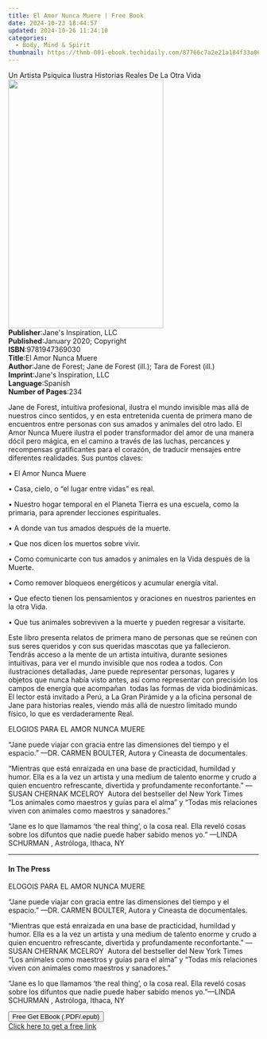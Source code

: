 ```yaml
---
title: El Amor Nunca Muere | Free Book
date: 2024-10-23 18:44:57
updated: 2024-10-26 11:24:10
categories:
  - Body, Mind & Spirit
thumbnail: https://thmb-001-ebook.techidaily.com/87766c7a2e21a184f33a066ecad8055823520ea502097701d43db7f8381891b8.jpg
---
```

<main id="book-container">
  <div class="flex flex-col">
    <div class="book-brief flex-1 py-6 px-4 sm:p-6 md:py-10 md:px-8">
      <!-- brief-->
      <div class="book-brief-main">
        Un Artista Psíquica Ilustra Historias Reales De La Otra Vida
      </div>
    </div>
    <div
      class="book-meta-info flex-1 grid gap-4 col-start-1 col-end-3 row-start-1 sm:mb-6 sm:grid-cols-4 lg:gap-6 lg:col-start-2 lg:row-end-6 lg:row-span-6 lg:mb-0"
    >
      <div
        class="book-meta-info-left place-content-center mt-4 p-4 text-sm leading-6 col-start-2 col-span-2 dark:text-slate-400"
      >
        <img
          class="w-full h-500 object-cover rounded-lg sm:h-255 sm:col-span-2 lg:col-span-full"
          src="https://img-001-ebook.techidaily.com/a948f6227b5861c7834bbe70af1242cd152241575c3a8ebd9e527fa7e1510347.jpg"
          alt=""
          width="312"
          height="500"
        />
      </div>
      <div
        class="book-meta-info-right mt-2 col-start-1 row-start-2 col-span-3 self-center"
      >
        <!-- meta data  -->
        <div class="flex flex-col px-4 md:px-8">
          <div class="flex-1">
            <strong>Publisher</strong>:<span class="px-2"
              >Jane&#39;s Inspiration, LLC</span
            >
          </div>
          <div class="flex-1">
            <strong>Published</strong>:<span class="px-2"
              >January 2020; Copyright</span
            >
          </div>
          <div class="flex-1">
            <strong>ISBN</strong>:<span class="px-2">9781947369030</span>
          </div>
          <div class="flex-1">
            <strong>Title</strong>:<span class="px-2">El Amor Nunca Muere</span>
          </div>
          <div class="flex-1">
            <strong>Author</strong>:<span class="px-2"
              >Jane de Forest; Jane de Forest (ill.); Tara de Forest
              (ill.)</span
            >
          </div>
          <div class="flex-1">
            <strong>Imprint</strong>:<span class="px-2"
              >Jane&#39;s Inspiration, LLC</span
            >
          </div>
          <div class="flex-1">
            <strong>Language</strong>:<span class="px-2">Spanish</span>
          </div>
          <div class="flex-1">
            <strong>Number of Pages</strong>:<span class="px-2">234</span>
          </div>
        </div>
      </div>
    </div>
    <div class="book-description flex-1 py-6 px-4 sm:p-6 md:py-10 md:px-8">
      <div class="book-description-main">
        <div accordion-content="" id="description">
          <p>
            Jane de Forest, intuitiva profesional, ilustra el mundo invisible
            mas allá de nuestros cinco sentidos, y en esta entretenida cuenta de
            primera mano de encuentros entre personas con sus amados y animales
            del otro lado. El Amor Nunca Muere ilustra el poder transformador
            del amor de una manera dócil pero mágica, en el camino a través de
            las luchas, percances y recompensas gratificantes para el corazón,
            de traducir mensajes entre diferentes realidades. Sus puntos claves:
          </p>
          <p>• El Amor Nunca Muere</p>
          <p>• Casa, cielo, o “el lugar entre vidas” es real.</p>
          <p>
            • Nuestro hogar temporal en el Planeta Tierra es una escuela, como
            la primaria, para aprender lecciones espirituales.
          </p>
          <p>• A donde van tus amados después de la muerte.</p>
          <p>• Que nos dicen los muertos sobre vivir.</p>
          <p>
            • Como comunicarte con tus amados y animales en la Vida después de
            la Muerte.
          </p>
          <p>• Como remover bloqueos energéticos y acumular energía vital.</p>
          <p>
            • Que efecto tienen los pensamientos y oraciones en nuestros
            parientes en la otra Vida.
          </p>
          <p>
            • Que tus animales sobreviven a la muerte y pueden regresar a
            visitarte.
          </p>
          <p>
            Este libro presenta relatos de primera mano de personas que se
            reúnen con sus seres queridos y con sus queridas mascotas que ya
            fallecieron. Tendrás acceso a la mente de un artista intuitiva,
            durante sesiones intuitivas, para ver el mundo invisible que nos
            rodea a todos. Con ilustraciones detalladas, Jane puede representar
            personas, lugares y objetos que nunca había visto antes, así como
            representar con precisión los campos de energía que acompañan&nbsp;
            todas las formas de vida biodinámicas. El lector está invitado a
            Perú, a La Gran Pirámide y a la oficina personal de Jane para
            historias reales, viendo más allá de nuestro limitado mundo físico,
            lo que es verdaderamente Real.
          </p>
          <p>ELOGIOS PARA EL AMOR NUNCA MUERE</p>
          <p>
            “Jane puede viajar con gracia entre las dimensiones del tiempo y el
            espacio.” —DR. CARMEN BOULTER, Autora y Cineasta de documentales.
          </p>
          <p>
            “Mientras que está enraizada en una base de practicidad, humildad y
            humor. Ella es a la vez un artista y una medium de talento enorme y
            crudo a quien encuentro refrescante, divertida y profundamente
            reconfortante.” —SUSAN CHERNAK MCELROY&nbsp; Autora del bestseller
            del New York Times “Los animales como maestros y guías para el alma”
            y “Todas mis relaciones viven con animales como maestros y
            sanadores.”
          </p>
          <p>
            “Jane es lo que llamamos ‘the real thing’, o la cosa real. Ella
            reveló cosas sobre los difuntos que nadie puede haber sabido menos
            yo.” —LINDA SCHURMAN , Astróloga, Ithaca, NY
          </p>
        </div>
        <div class="accordion-fader"></div>
      </div>
    </div>
    <div class="book-excerpts flex-1 py-6 px-4 sm:p-6 md:py-10 md:px-8">
      <!-- excerpts-->
      <div class="book-excerpts-main">
        <hr />
        <h4 class="placeholder placeholder-heading">
          <span>In The Press</span>
        </h4>
        <p></p>
        <p>ELOGOIS PARA EL AMOR NUNCA MUERE</p>
        <p>
          “Jane puede viajar con gracia entre las dimensiones del tiempo y el
          espacio.” —DR. CARMEN BOULTER, Autora y Cineasta de documentales.
        </p>
        <p>
          “Mientras que está enraizada en una base de practicidad, humildad y
          humor. Ella es a la vez un artista y una medium de talento enorme y
          crudo a quien encuentro refrescante, divertida y profundamente
          reconfortante.” —SUSAN CHERNAK MCELROY&nbsp; Autora del bestseller del
          New York Times “Los animales como maestros y guías para el alma” y
          “Todas mis relaciones viven con animales como maestros y sanadores.”
        </p>
        <p>
          “Jane es lo que llamamos ‘the real thing’, o la cosa real. Ella reveló
          cosas sobre los difuntos que nadie puede haber sabido menos yo.”—LINDA
          SCHURMAN , Astróloga, Ithaca, NY
        </p>
        <p></p>
      </div>
    </div>
    <div
      class="book-about-author flex-1 py-6 px-4 sm:p-6 md:py-10 md:px-8"
    ></div>
    <div class="book-free-get flex-1 py-6 px-4 sm:p-6 md:py-10 md:px-8">
      <button
        id="btn-free-get"
        class="bg-blue-500 hover:bg-blue-700 text-white font-bold py-2 px-4 rounded"
      >
        Free Get EBook (.PDF/.epub)
      </button>
      <div id="countdown-display" class="px-2 text-lg mt-2"></div>
      <a
        id="free-link"
        class="hidden bg-blue-500 hover:bg-blue-700 text-white font-bold py-2 px-4 rounded"
        href="https://www.ebooks.com/en-us/book/209936452/el-amor-nunca-muere/jane-de-forest/"
        target="_blank"
        >Click here to get a free link</a
      >
    </div>
    <script>
      let countdownTime = 0;
      let countdownInterval = null;
      document
        .getElementById('btn-free-get')
        .addEventListener('click', startCountdown);
      function startCountdown() {
        countdownTime = new Date().getTime() + 60000 * 3;
        countdownInterval = setInterval(updateCountdown, 1000);
        document.getElementById('btn-free-get').disabled = true;
        document
          .getElementById('btn-free-get')
          .classList.add('bg-gray-500', 'cursor-not-allowed');
      }
      function updateCountdown() {
        let currentTime = new Date().getTime();
        let timeLeft = countdownTime - currentTime;
        let secondsLeft = Math.floor(timeLeft / 1000);
        document.getElementById('countdown-display').innerHTML =
          `Remaining time: ${secondsLeft} seconds.`;
        if (secondsLeft <= 0) {
          clearInterval(countdownInterval);
          document.getElementById('btn-free-get').classList.add('hidden');
          document.getElementById('free-link').classList.remove('hidden');
          document.getElementById('countdown-display').innerHTML = '';
        }
      }
    </script>
  </div>
</main>
